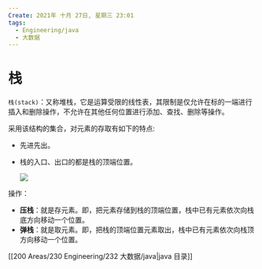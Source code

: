 ```yaml
---
Create: 2021年 十月 27日, 星期三 23:01
tags: 
  - Engineering/java
  - 大数据
---
```


# 栈

`栈(stack)`：又称堆栈，它是运算受限的线性表，其限制是仅允许在标的一端进行插入和删除操作，不允许在其他任何位置进行添加、查找、删除等操作。



采用该结构的集合，对元素的存取有如下的特点:

- 先进先出。

- 栈的入口、出口的都是栈的顶端位置。

	![](https://images-1257755739.cos.ap-guangzhou.myqcloud.com/hexo/posts/java-data-structure/%E5%A0%86%E6%A0%88.png)

操作：

- **压栈**：就是存元素。即，把元素存储到栈的顶端位置，栈中已有元素依次向栈底方向移动一个位置。
- **弹栈**：就是取元素。即，把栈的顶端位置元素取出，栈中已有元素依次向栈顶方向移动一个位置。



[[200 Areas/230 Engineering/232 大数据/java|java 目录]]


